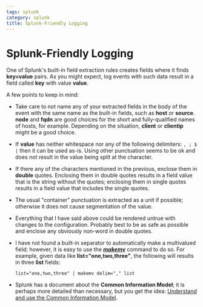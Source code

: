 ```yaml
---
tags: splunk
category: splunk
title: Splunk-Friendly Logging
---
```

# Splunk-Friendly Logging

One of Splunk's built-in field extraction rules creates fields where it finds
**key=value** pairs. As you might expect, log events with such data result in a
field called **key** with value **value**.

A few points to keep in mind:

* Take care to not name any of your extracted fields in the body of the event
with the same name as the built-in fields, such as **host** or **source**.
**node** and **fqdn** are good choices for the short and fully-qualified
names of hosts, for example.  Depending on the situation, **client** or
**clientip** might be a good choice.

* If **value** has neither whitespace nor any of the following delimiters:
`, ; $ |` then it can be used as-is. Using other punctuation seems to be ok and
does not result in the value being split at the character.

* If there any of the characters mentioned in the previous, enclose them in
**double** quotes. Enclosing them in double quotes results in a field value
that is the string without the quotes; enclosing them in single quotes
results in a field value that includes the single quotes.

* The usual "container" punctuation is extracted as a unit if possible;
 otherwise it does not cause segmentation of the value.

* Everything that I have said above could be rendered untrue with changes to
the configuration. Probably best to be as safe as possible and enclose any
obviously non-word in double quotes.

* I have not found a built-in separator to automatically make a multivalued
field; however, it is easy to use the [***makemv***][1] command to do so. For
example, given data like **list="one,two,three"**, the following will results
in three **list** fields:

  ```
  list="one,two,three" | makemv delim="," list
  ```

* Splunk has a document about the **Common Information Model**; it is perhaps
more detailed than necessary, but you get the idea: [Understand and use the
Common Information Model][2].

[1]: http://docs.splunk.com/Documentation/Splunk/latest/SearchReference/Makemv
[2]: http://docs.splunk.com/Documentation/Splunk/latest/Knowledge/UnderstandandusetheCommonInformationModel
